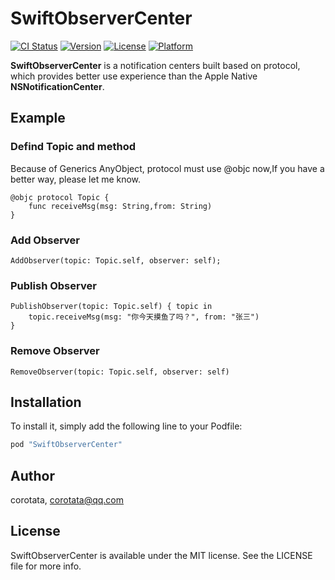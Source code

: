 # SwiftObserverCenter

[![CI Status](http://img.shields.io/travis/corotata/SwiftObserverCenter.svg?style=flat)](https://travis-ci.org/corotata/SwiftObserverCenter)
[![Version](https://img.shields.io/cocoapods/v/SwiftObserverCenter.svg?style=flat)](http://cocoapods.org/pods/SwiftObserverCenter)
[![License](https://img.shields.io/cocoapods/l/SwiftObserverCenter.svg?style=flat)](http://cocoapods.org/pods/SwiftObserverCenter)
[![Platform](https://img.shields.io/cocoapods/p/SwiftObserverCenter.svg?style=flat)](http://cocoapods.org/pods/SwiftObserverCenter)

**SwiftObserverCenter** is a notification centers built based on protocol, which provides  better use experience than the Apple Native **NSNotificationCenter**.


## Example
### Defind Topic and method
Because of Generics AnyObject, protocol must use @objc now,If you have a better way, please let me know.
```
@objc protocol Topic {
    func receiveMsg(msg: String,from: String)
}
```
### Add Observer
```
AddObserver(topic: Topic.self, observer: self);
```
### Publish Observer
```
PublishObserver(topic: Topic.self) { topic in
    topic.receiveMsg(msg: "你今天摸鱼了吗？", from: "张三")
}
```
### Remove Observer
```
RemoveObserver(topic: Topic.self, observer: self)
```

## Installation

To install it, simply add the following line to your Podfile:

```ruby
pod "SwiftObserverCenter"
```

## Author

corotata, corotata@qq.com

## License

SwiftObserverCenter is available under the MIT license. See the LICENSE file for more info.
